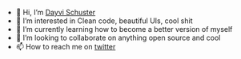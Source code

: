 - 👋 Hi, I’m [Dayvi Schuster](@arctekdev) 
- 👀 I’m interested in Clean code, beautiful UIs, cool shit
- 🌱 I’m currently learning how to become a better version of myself
- 💞️ I’m looking to collaborate on anything open source and cool
- 📫 How to reach me on [twitter](https://twitter.com/arctekdev)

<!---
arctekdev/arctekdev is a ✨ special ✨ repository because its `README.md` (this file) appears on your GitHub profile.
You can click the Preview link to take a look at your changes.
--->
